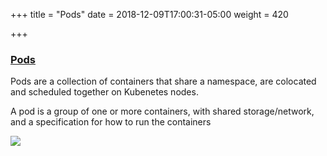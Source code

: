 +++
title = "Pods"
date = 2018-12-09T17:00:31-05:00
weight = 420

+++

### [Pods](https://kubernetes.io/docs/concepts/workloads/pods/pod/)

Pods are a collection of containers that share a namespace, are colocated and scheduled together on Kubenetes nodes.

A pod is a group of one or more containers, with shared storage/network, and a specification for how to run the containers

![](/louk8cnc-intro-k8s/images/pods.png)




